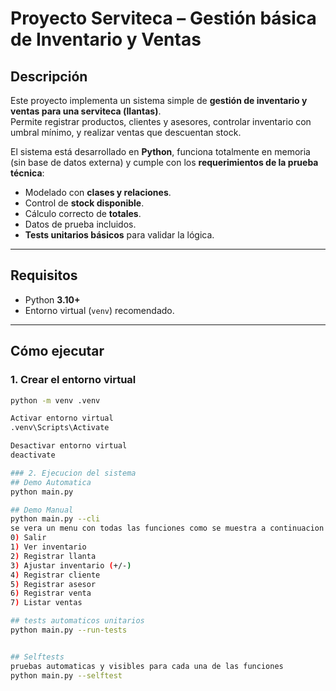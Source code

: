 # Proyecto Serviteca – Gestión básica de Inventario y Ventas

## Descripción
Este proyecto implementa un sistema simple de **gestión de inventario y ventas para una serviteca (llantas)**.  
Permite registrar productos, clientes y asesores, controlar inventario con umbral mínimo, y realizar ventas que descuentan stock.  

El sistema está desarrollado en **Python**, funciona totalmente en memoria (sin base de datos externa) y cumple con los **requerimientos de la prueba técnica**:

- Modelado con **clases y relaciones**.
- Control de **stock disponible**.
- Cálculo correcto de **totales**.
- Datos de prueba incluidos.
- **Tests unitarios básicos** para validar la lógica.

---

## Requisitos
- Python **3.10+**
- Entorno virtual (`venv`) recomendado.

---

## Cómo ejecutar

### 1. Crear el entorno virtual
```bash
python -m venv .venv

Activar entorno virtual
.venv\Scripts\Activate

Desactivar entorno virtual
deactivate

### 2. Ejecucion del sistema
## Demo Automatica
python main.py

## Demo Manual
python main.py --cli
se vera un menu con todas las funciones como se muestra a continuacion
0) Salir
1) Ver inventario
2) Registrar llanta
3) Ajustar inventario (+/-)
4) Registrar cliente
5) Registrar asesor
6) Registrar venta
7) Listar ventas

## tests automaticos unitarios
python main.py --run-tests


## Selftests
pruebas automaticas y visibles para cada una de las funciones
python main.py --selftest
